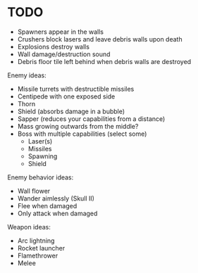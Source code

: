 # TODO

- Spawners appear in the walls
- Crushers block lasers and leave debris walls upon death
- Explosions destroy walls
- Wall damage/destruction sound
- Debris floor tile left behind when debris walls are destroyed

Enemy ideas:

- Missile turrets with destructible missiles
- Centipede with one exposed side
- Thorn
- Shield (absorbs damage in a bubble)
- Sapper (reduces your capabilities from a distance)
- Mass growing outwards from the middle?
- Boss with multiple capabilities (select some)
	- Laser(s)
	- Missiles
	- Spawning
	- Shield

Enemy behavior ideas:

- Wall flower
- Wander aimlessly (Skull II)
- Flee when damaged
- Only attack when damaged

Weapon ideas:

- Arc lightning
- Rocket launcher
- Flamethrower
- Melee
